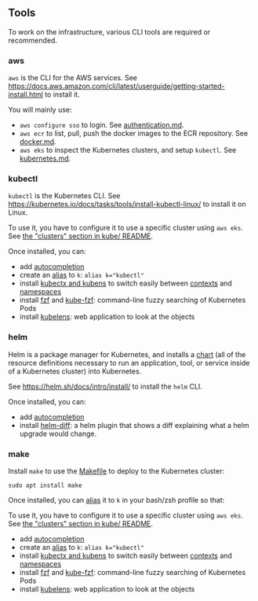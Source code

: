 ## Tools

To work on the infrastructure, various CLI tools are required or recommended.

### aws

`aws` is the CLI for the AWS services. See https://docs.aws.amazon.com/cli/latest/userguide/getting-started-install.html to install it.

You will mainly use:

- `aws configure sso` to login. See [authentication.md](./authentication.md).
- `aws ecr` to list, pull, push the docker images to the ECR repository. See [docker.md](./docker.md).
- `aws eks` to inspect the Kubernetes clusters, and setup `kubectl`. See [kubernetes.md](./kubernetes.md#clusters).

### kubectl

`kubectl` is the Kubernetes CLI. See https://kubernetes.io/docs/tasks/tools/install-kubectl-linux/ to install it on Linux.

To use it, you have to configure it to use a specific cluster using `aws eks`. See [the "clusters" section in kube/ README](./kubernetes.md#clusters).

Once installed, you can:

- add [autocompletion](https://kubernetes.io/docs/reference/kubectl/cheatsheet/#kubectl-autocomplete)
- create an [alias](https://www.google.com/search?q=persist+alias+linux) to `k`: `alias k="kubectl"`
- install [kubectx and kubens](https://github.com/ahmetb/kubectx) to switch easily between [contexts](./kubernetes.md#context) and [namespaces](./kubernetes.md#namespaces)
- install [fzf](https://github.com/junegunn/fzf) and [kube-fzf](https://github.com/thecasualcoder/kube-fzf): command-line fuzzy searching of Kubernetes Pods
- install [kubelens](https://github.com/kubelens/kubelens): web application to look at the objects

### helm

Helm is a package manager for Kubernetes, and installs a [chart](https://helm.sh/docs/topics/charts/) (all of the resource definitions necessary to run an application, tool, or service inside of a Kubernetes cluster) into Kubernetes.

See https://helm.sh/docs/intro/install/ to install the `helm` CLI.

Once installed, you can:

- add [autocompletion](https://helm.sh/docs/helm/helm_completion/#see-also)
- install [helm-diff](https://github.com/databus23/helm-diff): a helm plugin that shows a diff explaining what a helm upgrade would change.

### make

Install `make` to use the [Makefile](../charts/datasets-server/Makefile) to deploy to the Kubernetes cluster:

```
sudo apt install make
```

Once installed, you can [alias](https://www.google.com/search?q=persist+alias+linux) it to `k` in your bash/zsh profile so that:

To use it, you have to configure it to use a specific cluster using `aws eks`. See [the "clusters" section in kube/ README](./kubernetes.md#clusters).

- add [autocompletion](https://kubernetes.io/docs/reference/kubectl/cheatsheet/#kubectl-autocomplete)
- create an [alias](https://www.google.com/search?q=persist+alias+linux) to `k`: `alias k="kubectl"`
- install [kubectx and kubens](https://github.com/ahmetb/kubectx) to switch easily between [contexts](./kubernetes.md#context) and [namespaces](./kubernetes.md#namespaces)
- install [fzf](https://github.com/junegunn/fzf) and [kube-fzf](https://github.com/thecasualcoder/kube-fzf): command-line fuzzy searching of Kubernetes Pods
- install [kubelens](https://github.com/kubelens/kubelens): web application to look at the objects
